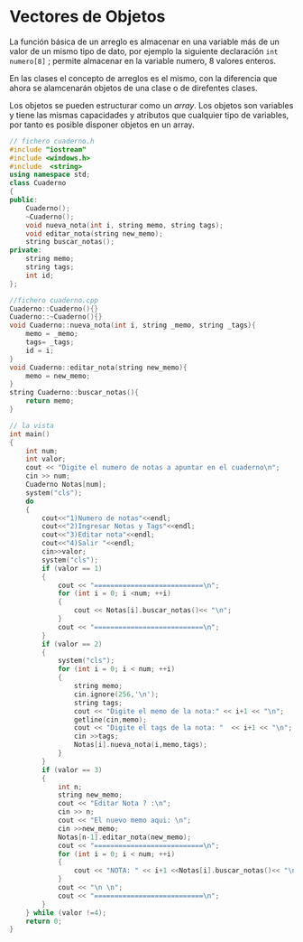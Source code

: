 Vectores de Objetos
====================

La función básica de un arreglo es almacenar en una variable más de un valor de un mismo tipo de dato, por ejemplo la siguiente declaración `int numero[8]` ; permite almacenar en la variable numero, 8 valores enteros.

En las clases el concepto de arreglos es el mismo, con la diferencia que ahora se alamcenarán objetos de una clase o de direfentes clases.

Los objetos se pueden estructurar como un *array*. Los objetos son variables y tiene las mismas capacidades y atributos que cualquier tipo de variables, por tanto es posible disponer objetos en un array.

```cpp
// fichero cuaderno.h
#include "iostream"
#include <windows.h>
#include  <string>
using namespace std;
class Cuaderno
{
public:
	Cuaderno();
	~Cuaderno();
	void nueva_nota(int i, string memo, string tags);
	void editar_nota(string new_memo);
	string buscar_notas();
private:
	string memo;
	string tags;
	int id;
};

//fichero cuaderno.cpp
Cuaderno::Cuaderno(){}
Cuaderno::~Cuaderno(){}
void Cuaderno::nueva_nota(int i, string _memo, string _tags){
	memo = _memo;
	tags= _tags;
	id = i;
}
void Cuaderno::editar_nota(string new_memo){
	memo = new_memo;
}
string Cuaderno::buscar_notas(){
	return memo;
}

// la vista
int main()
{	
	int num;
	int valor;
	cout << "Digite el numero de notas a apuntar en el cuaderno\n";
	cin >> num;
	Cuaderno Notas[num];
	system("cls");
	do
	{
		cout<<"1)Numero de notas"<<endl;
		cout<<"2)Ingresar Notas y Tags"<<endl;
		cout<<"3)Editar nota"<<endl;
		cout<<"4)Salir "<<endl;
		cin>>valor;
		system("cls");
		if (valor == 1)
		{
			cout << "===========================\n";
			for (int i = 0; i <num; ++i)
			{
				cout << Notas[i].buscar_notas()<< "\n";
			}
			cout << "===========================\n";
		}
		if (valor == 2)
		{
			system("cls");
			for (int i = 0; i < num; ++i)
			{
				string memo;
				cin.ignore(256,'\n');
				string tags;
				cout << "Digite el memo de la nota:" << i+1 << "\n"; 
				getline(cin,memo);
				cout << "Digite el tags de la nota: "  << i+1 << "\n"; 
				cin >>tags;
				Notas[i].nueva_nota(i,memo,tags);
			}
		}
		if (valor == 3)
		{
			int n;
			string new_memo;
			cout << "Editar Nota ? :\n";
			cin >> n;
			cout << "El nuevo memo aqui: \n";
			cin >>new_memo;
			Notas[n-1].editar_nota(new_memo);
			cout << "===========================\n";
			for (int i = 0; i < num; ++i)
			{
				cout << "NOTA: " << i+1 <<Notas[i].buscar_notas()<< "\n";
			}
			cout << "\n \n";
			cout << "===========================\n";
		}
	} while (valor !=4);
	return 0;
}
```